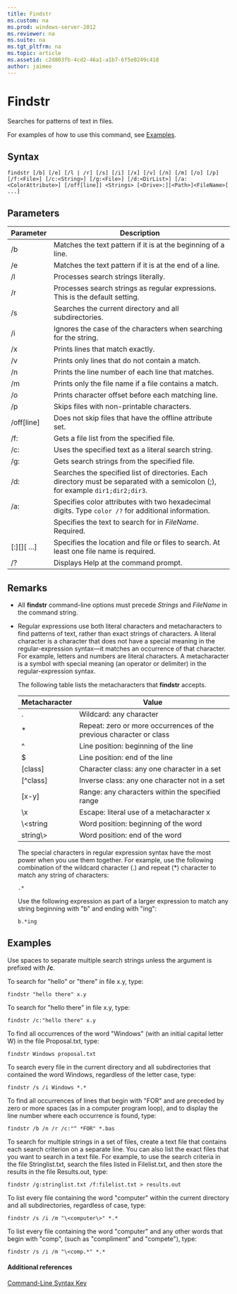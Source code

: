 ```yaml
---
title: Findstr
ms.custom: na
ms.prod: windows-server-2012
ms.reviewer: na
ms.suite: na
ms.tgt_pltfrm: na
ms.topic: article
ms.assetid: c2d803fb-4cd2-46a1-a1b7-6f5e0249c418
author: jaimeo
---
```

# Findstr
Searches for patterns of text in files.  
  
For examples of how to use this command, see [Examples](#BKMK_examples).  
  
## Syntax  
  
```  
findstr [/b] [/e] [/l | /r] [/s] [/i] [/x] [/v] [/n] [/m] [/o] [/p] [/f:<File>] [/c:<String>] [/g:<File>] [/d:<DirList>] [/a:<ColorAttribute>] [/off[line]] <Strings> [<Drive>:][<Path>]<FileName>[ ...]  
```  
  
## Parameters  
  
|Parameter|Description|  
|-------------|---------------|  
|\/b|Matches the text pattern if it is at the beginning of a line.|  
|\/e|Matches the text pattern if it is at the end of a line.|  
|\/l|Processes search strings literally.|  
|\/r|Processes search strings as regular expressions. This is the default setting.|  
|\/s|Searches the current directory and all subdirectories.|  
|\/i|Ignores the case of the characters when searching for the string.|  
|\/x|Prints lines that match exactly.|  
|\/v|Prints only lines that do not contain a match.|  
|\/n|Prints the line number of each line that matches.|  
|\/m|Prints only the file name if a file contains a match.|  
|\/o|Prints character offset before each matching line.|  
|\/p|Skips files with non\-printable characters.|  
|\/off\[line\]|Does not skip files that have the offline attribute set.|  
|\/f:<File>|Gets a file list from the specified file.|  
|\/c:<String>|Uses the specified text as a literal search string.|  
|\/g:<File>|Gets search strings from the specified file.|  
|\/d:<DirList>|Searches the specified list of directories. Each directory must be separated with a semicolon \(;\), for example `dir1;dir2;dir3`.|  
|\/a:<ColorAttribute>|Specifies color attributes with two hexadecimal digits. Type `color /?` for additional information.|  
|<Strings>|Specifies the text to search for in *FileName*. Required.|  
|\[<Drive>:\]\[<Path>\]<FileName>\[ ...\]|Specifies the location and file or files to search. At least one file name is required.|  
|\/?|Displays Help at the command prompt.|  
  
## Remarks  
  
-   All **findstr** command\-line options must precede *Strings* and *FileName* in the command string.  
  
-   Regular expressions use both literal characters and metacharacters to find patterns of text, rather than exact strings of characters. A literal character is a character that does not have a special meaning in the regular\-expression syntax—it matches an occurrence of that character. For example, letters and numbers are literal characters. A metacharacter is a symbol with special meaning \(an operator or delimiter\) in the regular\-expression syntax.  
  
    The following table lists the metacharacters that **findstr** accepts.  
  
    |Metacharacter|Value|  
    |-----------------|---------|  
    |.|Wildcard: any character|  
    |\*|Repeat: zero or more occurrences of the previous character or class|  
    |^|Line position: beginning of the line|  
    |$|Line position: end of the line|  
    |\[class\]|Character class: any one character in a set|  
    |\[^class\]|Inverse class: any one character not in a set|  
    |\[x\-y\]|Range: any characters within the specified range|  
    |\\x|Escape: literal use of a metacharacter x|  
    |\\<string|Word position: beginning of the word|  
    |string\\>|Word position: end of the word|  
  
    The special characters in regular expression syntax have the most power when you use them together. For example, use the following combination of the wildcard character \(.\) and repeat \(\*\) character to match any string of characters:  
  
    ```  
    .*  
    ```  
  
    Use the following expression as part of a larger expression to match any string beginning with "b" and ending with "ing":  
  
    ```  
    b.*ing  
    ```  
  
## <a name="BKMK_examples"></a>Examples  
Use spaces to separate multiple search strings unless the argument is prefixed with **\/c**.  
  
To search for "hello" or "there" in file x.y, type:  
  
```  
findstr "hello there" x.y   
```  
  
To search for "hello there" in file x.y, type:  
  
```  
findstr /c:"hello there" x.y   
```  
  
To find all occurrences of the word "Windows" \(with an initial capital letter W\) in the file Proposal.txt, type:  
  
```  
findstr Windows proposal.txt   
```  
  
To search every file in the current directory and all subdirectories that contained the word Windows, regardless of the letter case, type:  
  
```  
findstr /s /i Windows *.*   
```  
  
To find all occurrences of lines that begin with "FOR" and are preceded by zero or more spaces \(as in a computer program loop\), and to display the line number where each occurrence is found, type:  
  
```  
findstr /b /n /r /c:"^ *FOR" *.bas   
```  
  
To search for multiple strings in a set of files, create a text file that contains each search criterion on a separate line. You can also list the exact files that you want to search in a text file. For example, to use the search criteria in the file Stringlist.txt, search the files listed in Filelist.txt, and then store the results in the file Results.out, type:  
  
```  
findstr /g:stringlist.txt /f:filelist.txt > results.out   
```  
  
To list every file containing the word "computer" within the current directory and all subdirectories, regardless of case, type:  
  
```  
findstr /s /i /m "\<computer\>" *.*  
```  
  
To list every file containing the word "computer" and any other words that begin with "comp", \(such as "compliment" and "compete"\), type:  
  
```  
findstr /s /i /m "\<comp.*" *.*  
```  
  
#### Additional references  
[Command-Line Syntax Key](Command-Line-Syntax-Key.md)  
  

